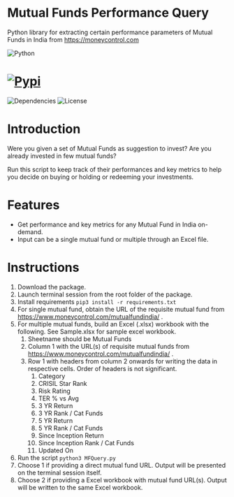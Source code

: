 # Mutual Funds Performance Query

Python library for extracting certain performance parameters of Mutual Funds in India from https://moneycontrol.com

![Python](https://img.shields.io/badge/python-v3.6+-blue.svg)
# [![Pypi](https://img.shields.io/badge/pypi-v1.8-green)](https://pypi.python.org/pypi/mftool)
![Dependencies](https://img.shields.io/badge/dependencies-up%20to%20date-brightgreen.svg)
![License](https://img.shields.io/pypi/l/selenium-wire.svg)

Introduction
============
Were you given a set of Mutual Funds as suggestion to invest? Are you already invested in few mutual funds?

Run this script to keep track of their performances and key metrics to help you decide on buying or holding or redeeming your investments.

Features
=============

* Get performance and key metrics for any Mutual Fund in India on-demand.
* Input can be a single mutual fund or multiple through an Excel file.

Instructions
=============
1. Download the package.
2. Launch terminal session from the root folder of the package.
3. Install requirements `pip3 install -r requirements.txt`
4. For single mutual fund, obtain the URL of the requisite mutual fund from https://www.moneycontrol.com/mutualfundindia/ .
5. For multiple mutual funds, build an Excel (.xlsx) workbook with the following. See Sample.xlsx for sample excel workbook.
    1. Sheetname should be Mutual Funds
    2. Column 1 with the URL(s) of requisite mutual funds from https://www.moneycontrol.com/mutualfundindia/ . 
    3. Row 1 with headers from column 2 onwards for writing the data in respective cells. Order of headers is not significant.
        1. Category
        2. CRISIL Star Rank
        3. Risk Rating
        4. TER % vs Avg
        5. 3 YR Return
        6. 3 YR Rank / Cat Funds
        7. 5 YR Return
        8. 5 YR Rank / Cat Funds
        9. Since Inception Return
        10. Since Inception Rank / Cat Funds
        11. Updated On
6. Run the script `python3 MFQuery.py`
7. Choose 1 if providing a direct mutual fund URL. Output will be presented on the terminal session itself.
8. Choose 2 if providing a Excel workbook with mutual fund URL(s). Output will be written to the same Excel workbook.